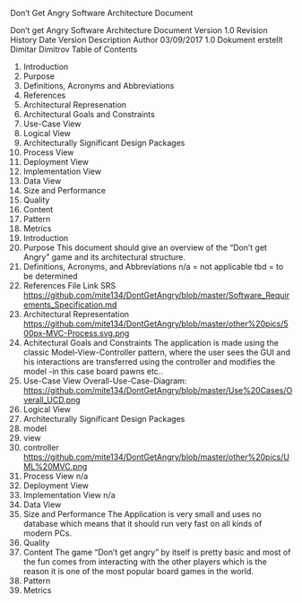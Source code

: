 Don’t Get Angry Software Architecture Document

Don’t get Angry
Software Architecture Document
Version 1.0
Revision History
Date
Version
Description
Author
03/09/2017
1.0
Dokument erstellt
Dimitar Dimitrov
Table of Contents
1. Introduction
1. Purpose
2. Definitions, Acronyms and Abbreviations
3. References
2. Architectural Represenation
3. Architectural Goals and Constraints
4. Use-Case View
5. Logical View
1. Architecturally Significant Design Packages
6. Process View
7. Deployment View
8. Implementation View
9. Data View
10. Size and Performance
11. Quality
1. Content
2. Pattern
3. Metrics
1. Introduction
1. Purpose
This document should give an overview of the “Don’t get Angry” game and its architectural structure.
2. Definitions, Acronyms, and Abbreviations
n/a = not applicable
tbd = to be determined
3. References
File
Link
SRS
https://github.com/mite134/DontGetAngry/blob/master/Software_Requirements_Specification.md
2. Architectural Representation
https://github.com/mite134/DontGetAngry/blob/master/other%20pics/500px-MVC-Process.svg.png
3. Achitectural Goals and Constraints
The application is made using the classic Model-View-Controller pattern, where the user sees the GUI and his interactions are transferred using the controller and modifies the model -in this case board pawns etc..
4. Use-Case View
Overall-Use-Case-Diagram:
https://github.com/mite134/DontGetAngry/blob/master/Use%20Cases/Overall_UCD.png
5. Logical View
1. Architecturally Significant Design Packages
1. model
2. view
3. controller
https://github.com/mite134/DontGetAngry/blob/master/other%20pics/UML%20MVC.png
6. Process View
n/a
7. Deployment View
8. Implementation View
n/a
9. Data View
10. Size and Performance
The Application is very small and uses no database which means that it should run very fast on all kinds of modern PCs.
11. Quality
1. Content
The game “Don’t get angry” by itself is pretty basic and most of the fun comes from interacting with the other players which is the reason it is one of the most popular board games in the world. 
2. Pattern
3. Metrics